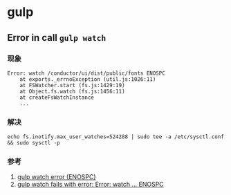 # gulp

##  Error in call `gulp watch`
### 现象
```
Error: watch /conductor/ui/dist/public/fonts ENOSPC
    at exports._errnoException (util.js:1026:11)
    at FSWatcher.start (fs.js:1429:19)
    at Object.fs.watch (fs.js:1456:11)
    at createFsWatchInstance
    ...
```
### 解决
```shell
echo fs.inotify.max_user_watches=524288 | sudo tee -a /etc/sysctl.conf && sudo sysctl -p
```
### 参考
1. [gulp watch error (ENOSPC)](https://github.com/gulpjs/gulp/issues/217)
2. [gulp watch fails with error: Error: watch ... ENOSPC](https://gist.github.com/brunoleles/ee689cac84599ab78e415748c241ccfc)
